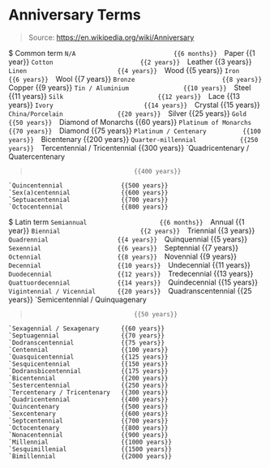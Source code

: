 # Anniversary Terms

> Source: https://en.wikipedia.org/wiki/Anniversary

$ Common term
    `N/A                           {{6 months}} 
    `Paper                         {{1 year}} 
    `Cotton                        {{2 years}} 
    `Leather                       {{3 years}} 
    `Linen                         {{4 years}} 
    `Wood                          {{5 years}} 
    `Iron                          {{6 years}} 
    `Wool                          {{7 years}} 
    `Bronze                        {{8 years}} 
    `Copper                        {{9 years}} 
    `Tin / Aluminium               {{10 years}} 
    `Steel                         {{11 years}} 
    `Silk                          {{12 years}} 
    `Lace                          {{13 years}} 
    `Ivory                         {{14 years}} 
    `Crystal                       {{15 years}} 
    `China/Porcelain               {{20 years}} 
    `Silver                        {{25 years}} 
    `Gold                          {{50 years}} 
    `Diamond of Monarchs           {{60 years}} 
    `Platinum of Monarchs          {{70 years}} 
    `Diamond                       {{75 years}} 
    `Platinum / Centenary          {{100 years}} 
    `Bicentenary                   {{200 years}} 
    `Quarter-millennial            {{250 years}} 
    `Tercentennial / Tricentennial {{300 years}} 
    `Quadricentenary / Quatercentenary
>                                  {{400 years}} 
    `Quincentennial                {{500 years}} 
    `Sex(a)centennial              {{600 years}} 
    `Septuacentennial              {{700 years}} 
    `Octocentennial                {{800 years}} 

$ Latin term
    `Semiannual                    {{6 months}} 
    `Annual                        {{1 year}} 
    `Biennial                      {{2 years}} 
    `Triennial                     {{3 years}} 
    `Quadrennial                   {{4 years}} 
    `Quinquennial                  {{5 years}} 
    `Sexennial                     {{6 years}} 
    `Septennial                    {{7 years}} 
    `Octennial                     {{8 years}} 
    `Novennial                     {{9 years}} 
    `Decennial                     {{10 years}} 
    `Undecennial                   {{11 years}} 
    `Duodecennial                  {{12 years}} 
    `Tredecennial                  {{13 years}} 
    `Quattuordecennial             {{14 years}} 
    `Quindecennial                 {{15 years}} 
    `Vigintennial / Vicennial      {{20 years}} 
    `Quadranscentennial            {{25 years}} 
    `Semicentennial / Quinquagenary
>                                  {{50 years}} 
    `Sexagennial / Sexagenary      {{60 years}} 
    `Septuagennial                 {{70 years}} 
    `Dodranscentennial             {{75 years}} 
    `Centennial                    {{100 years}} 
    `Quasquicentennial             {{125 years}} 
    `Sesquicentennial              {{150 years}} 
    `Dodransbicentennial           {{175 years}} 
    `Bicentennial                  {{200 years}} 
    `Sestercentennial              {{250 years}} 
    `Tercentenary / Tricentenary   {{300 years}} 
    `Quadricentennial              {{400 years}} 
    `Quincentenary                 {{500 years}} 
    `Sexcentenary                  {{600 years}} 
    `Septcentennial                {{700 years}} 
    `Octocentenary                 {{800 years}} 
    `Nonacentennial                {{900 years}} 
    `Millennial                    {{1000 years}} 
    `Sesquimillenial               {{1500 years}} 
    `Bimillennial                  {{2000 years}} 

